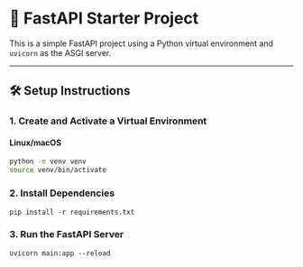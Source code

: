 # 🚀 FastAPI Starter Project

This is a simple FastAPI project using a Python virtual environment and `uvicorn` as the ASGI server.

---

## 🛠️ Setup Instructions

### 1. Create and Activate a Virtual Environment

#### Linux/macOS

```bash
python -m venv venv
source venv/bin/activate
```

### 2. Install Dependencies
```
pip install -r requirements.txt
```

### 3. Run the FastAPI Server
```
uvicorn main:app --reload
```

